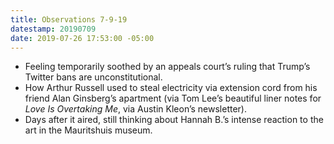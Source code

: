 ```yaml
---
title: Observations 7-9-19
datestamp: 20190709
date: 2019-07-26 17:53:00 -05:00
---
```


- Feeling temporarily soothed by an appeals court’s ruling that Trump’s Twitter bans are unconstitutional.
- How Arthur Russell used to steal electricity via extension cord from his friend Alan Ginsberg’s apartment (via Tom Lee’s beautiful liner notes for *Love Is Overtaking Me*, via Austin Kleon’s newsletter).
- Days after it aired, still thinking about Hannah B.’s intense reaction to the art in the Mauritshuis museum.
